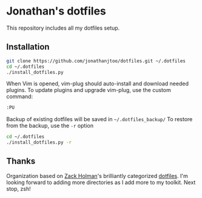 # Jonathan's dotfiles

This repository includes all my dotfiles setup.

## Installation

```sh
git clone https://github.com/jonathanjtoo/dotfiles.git ~/.dotfiles
cd ~/.dotfiles
./install_dotfiles.py
```

When Vim is opened, vim-plug should auto-install and download needed plugins.
To update plugins and upgrade vim-plug, use the custom command:

```sh
:PU
```

Backup of existing dotfiles will be saved in `~/.dotfiles_backup/`
To restore from the backup, use the `-r` option

```sh
cd ~/.dotfiles
./install_dotfiles.py -r
```

## Thanks

Organization based on [Zack Holman](http://github.com/holman)'s brilliantly categorized [dotfiles](http://github.com/holman/dotfiles). I'm looking forward to adding more directories as I add more to my toolkit. Next stop, zsh!
